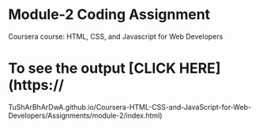 

# Module-2 Coding Assignment

Coursera course: HTML, CSS, and Javascript for Web Developers

# To see the output [CLICK HERE](https://
TuShArBhArDwA.github.io/Coursera-HTML-CSS-and-JavaScript-for-Web-Developers/Assignments/module-2/index.html)

